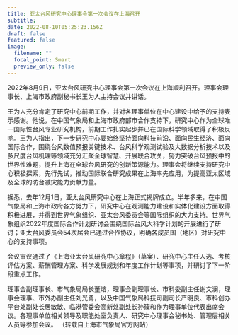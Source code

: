 ```yaml
---
title: 亚太台风研究中心理事会第一次会议在上海召开
subtitle: 
date: 2022-08-10T05:25:23.156Z
draft: false
featured: false
image:
  filename: ""
  focal_point: Smart
  preview_only: false
---
```

2022年8月9日，亚太台风研究中心理事会第一次会议在上海顺利召开。理事会理事长、上海市政府副秘书长王为人主持会议并讲话。

<!--more-->

王为人充分肯定了研究中心前期工作，并对各理事单位在中心建设中给予的支持表示感谢。他说，在中国气象局和上海市政府部市合作支持下，研究中心作为全球唯一国际性台风专业研究机构，前期工作扎实起步并已在国际科学领域取得了积极反响。王为人指出，下一步研究中心要始终坚持面向科技前沿、面向民生经济、面向国际合作，围绕台风数值预报关键技术、台风科学观测试验及大数据分析技术以及多尺度台风机理等领域充分汇聚全球智慧、开展联合攻关，努力突破台风预报中的世界性难题，提升上海在全球台风研究的创新策源能力。理事会将继续支持研究中心积极探索，先行先试，推动国际联合研究成果在上海率先应用，为提高亚太区域及全球的防台减灾能力贡献力量。

据悉，去年12月1日，亚太台风研究中心在上海正式揭牌成立。半年多来，在中国气象局和上海市政府各方努力下，研究中心在观测能力建设和实体化建设方面取得积极进展，并得到世界气象组织、亚太台风委员会等国际组织的大力支持。世界气象组织2022年度国际合作计划研讨会围绕国际台风大科学计划的开展进行了研讨；亚太台风委员会54次届会已通过合作协议，明确各成员国（地区）对研究中心的支持事项。

会议审议通过了《上海亚太台风研究中心章程》（草案）、研究中心主任人选、考核评估方案、薪酬管理方案、科学发展规划和年度工作计划等事项，并研讨了下一阶段重点工作。

理事会副理事长、市气象局局长董熔，理事会副理事长、市科委副主任谢文澜，理事会理事、市外办副主任刘光勇，以及中国气象局科技司副司长严明良、市科创办平台处副处长居敏敏、临港管委会高新处副处长孙筱和作为理事单位代表出席会议。各理事单位相关领导及职能处室负责人、研究中心理事会秘书处、管理层相关人员等参加会议。
（转载自上海市气象局官方网站）